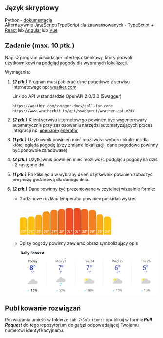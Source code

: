 ## Język skryptowy
Python - [dokumentacja](https://docs.python.org/3/tutorial/index.html)   
Alternatywnie JavaScript/TypeScript dla zaawansowanych - [TypeScript](https://www.typescriptlang.org) + [React](https://reactjs.org) lub [Angular](https://angular.io) lub [Vue](https://vuejs.org)   

## Zadanie (max. 10 ptk.)
Napisz program posiadający interfejs okienkowy, który pozwoli użytkownikowi na podgląd pogody dla wybranych lokalizacji.

Wymagania:
1. ***(2 ptk.)*** Program musi pobierać dane pogodowe z serwisu internetowego np: [weather.com](https://weather.com/)

   Link do API w standardzie OpenAPI 2.0/3.0 (Swagger)
   ```
   https://weather.com/swagger-docs/call-for-code
   https://www.weatherbit.io/api/swaggerui/weather-api-v2#/
   ```

2. ***(2 ptk.)*** Klient serwisu internetowego powinien być wygenerowany automatycznie przy zastosowaniu narzędzi automatyzujących proces integracji np: [openapi-generator](https://github.com/OpenAPITools/openapi-generator)

3. ***(1 ptk.)*** Użytkownik powinien mieć możliwość wyboru lokalizacji dla której ogląda pogodę (przy zmianie lokalizacji, dane pogodowe powinny być ponownie załadowane)

3. ***(2 ptk.)*** Użytkownik powinien mieć możliwość podglądu pogody na dziś i 2 następne dni.

3. ***(1 ptk.)*** Po kliknięciu w wybrany dzień użytkownik powinien zobaczyć prognozę godzinową dla danego dnia.

3. ***(2 ptk.)*** Dane powinny być prezentowane w czytelnej wizualnie formie:
   - Godzinowy rozkład temperatur powinien posiadać wykres

      ![hourly-temps](./docs/hourly-temps.gif)

   - Opisy pogody powinny zawierać obraz symbolizujący opis

      ![hourly-temps](./docs/daily-weather.png)




## Publikowanie rozwiązań
Rozwiązania umieść w folderze `Lab 7/Solutions` i opublikuj w formie ***Pull Request*** do tego repozytorium do gałęzi odpowiadającej Twojemu numerowi identyfikacyjnemu.